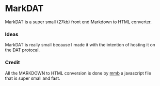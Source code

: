 # MarkDAT

MarkDAT is a super small (27kb) front end Markdown to HTML converter.

### Ideas

MarkDAT is really small because I made it with the intention of hosting it on the DAT protocal.

### Credit

All the MARKDOWN to HTML conversion is done by [mmb](https://github.com/p01/mmd.js) a javascript file that is super small and fast.
